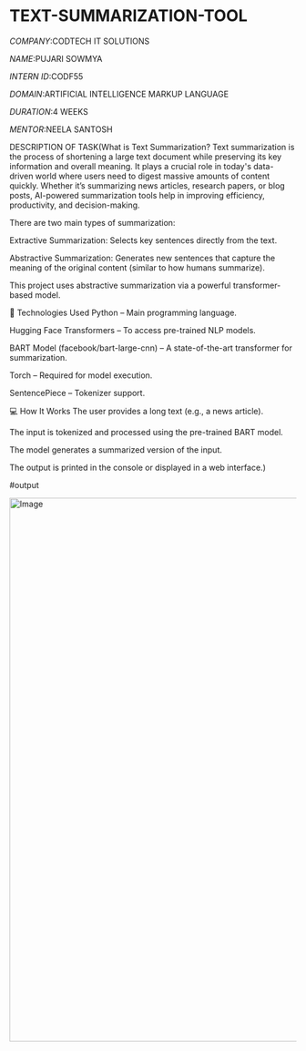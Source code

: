 # TEXT-SUMMARIZATION-TOOL
*COMPANY*:CODTECH IT SOLUTIONS

*NAME*:PUJARI SOWMYA

*INTERN ID*:CODF55

*DOMAIN*:ARTIFICIAL INTELLIGENCE MARKUP LANGUAGE

*DURATION*:4 WEEKS

*MENTOR*:NEELA SANTOSH

DESCRIPTION OF TASK(What is Text Summarization?
Text summarization is the process of shortening a large text document while preserving its key information and overall meaning. It plays a crucial role in today's data-driven world where users need to digest massive amounts of content quickly. Whether it’s summarizing news articles, research papers, or blog posts, AI-powered summarization tools help in improving efficiency, productivity, and decision-making.

There are two main types of summarization:

Extractive Summarization: Selects key sentences directly from the text.

Abstractive Summarization: Generates new sentences that capture the meaning of the original content (similar to how humans summarize).

This project uses abstractive summarization via a powerful transformer-based model.

🧰 Technologies Used
Python – Main programming language.

Hugging Face Transformers – To access pre-trained NLP models.

BART Model (facebook/bart-large-cnn) – A state-of-the-art transformer for summarization.

Torch – Required for model execution.

SentencePiece – Tokenizer support.

💻 How It Works
The user provides a long text (e.g., a news article).

The input is tokenized and processed using the pre-trained BART model.

The model generates a summarized version of the input.

The output is printed in the console or displayed in a web interface.)

#output

<img width="955" alt="Image" src="https://github.com/user-attachments/assets/97eaa2e6-4723-4330-afd4-517ad4418fe7" />

